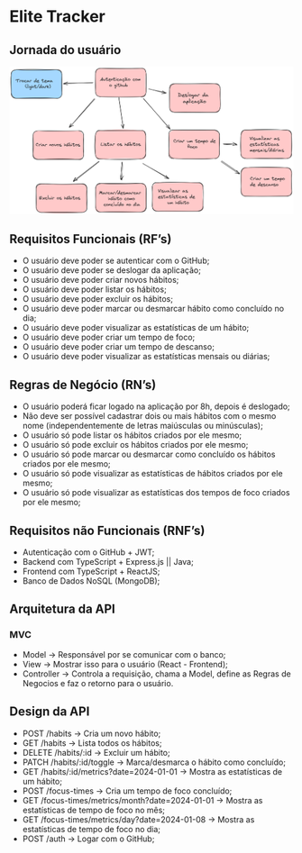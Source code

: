 # Elite Tracker

## Jornada do usuário

![Jornada de Usuário](./public/userJourney.png)

## Requisitos Funcionais (RF’s)

- O usuário deve poder se autenticar com o GitHub;
- O usuário deve poder se deslogar da aplicação;
- O usuário deve poder criar novos hábitos;
- O usuário deve poder listar os hábitos;
- O usuário deve poder excluir os hábitos;
- O usuário deve poder marcar ou desmarcar hábito como concluído no dia;
- O usuário deve poder visualizar as estatísticas de um hábito;
- O usuário deve poder criar um tempo de foco;
- O usuário deve poder criar um tempo de descanso;
- O usuário deve poder visualizar as estatísticas mensais ou diárias;

## Regras de Negócio (RN’s)

- O usuário poderá ficar logado na aplicação por 8h, depois é deslogado;
- Não deve ser possível cadastrar dois ou mais hábitos com o mesmo nome (independentemente de letras maiúsculas ou minúsculas);
- O usuário só pode listar os hábitos criados por ele mesmo;
- O usuário só pode excluir os hábitos criados por ele mesmo;
- O usuário só pode marcar ou desmarcar como concluído os hábitos criados por ele mesmo;
- O usuário só pode visualizar as estatísticas de hábitos criados por ele mesmo;
- O usuário só pode visualizar as estatísticas dos tempos de foco criados por ele mesmo;

## Requisitos não Funcionais (RNF’s)

- Autenticação com o GitHub + JWT;
- Backend com TypeScript + Express.js || Java;
- Frontend com TypeScript + ReactJS;
- Banco de Dados NoSQL (MongoDB);

## Arquitetura da API

### MVC

- Model -> Responsável por se comunicar com o banco;
- View -> Mostrar isso para o usuário (React - Frontend);
- Controller -> Controla a requisição, chama a Model, define as Regras de Negocios e faz o retorno para o usuário.

## Design da API

- POST /habits → Cria um novo hábito;
- GET /habits → Lista todos os hábitos;
- DELETE /habits/:id → Excluir um hábito;
- PATCH /habits/:id/toggle → Marca/desmarca o hábito como concluído;
- GET /habits/:id/metrics?date=2024-01-01 → Mostra as estatísticas de um hábito;
- POST /focus-times → Cria um tempo de foco concluído;
- GET /focus-times/metrics/month?date=2024-01-01 → Mostra as estatísticas de tempo de foco no mês;
- GET /focus-times/metrics/day?date=2024-01-08 → Mostra as estatísticas de tempo de foco no dia;
- POST /auth → Logar com o GitHub;
